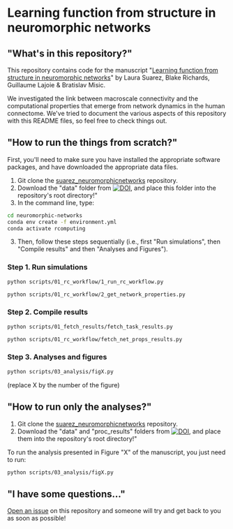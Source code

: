 # Learning function from structure in neuromorphic networks


## "What's in this repository?"

This repository contains code for the manuscript "[Learning function from structure in neuromorphic networks](https://www.biorxiv.org/content/10.1101/2020.11.10.350876v1)" by Laura Suarez, Blake Richards, Guillaume Lajoie & Bratislav Misic.

We investigated the link between macroscale connectivity and the computational properties that emerge from network dynamics in the human connectome.
We've tried to document the various aspects of this repository with this README files, so feel free to check things out.

## "How to run the things from scratch?"

First, you'll need to make sure you have installed the appropriate software packages, and have downloaded the appropriate data files. 

1. Git clone the [suarez_neuromorphicnetworks](https://github.com/estefanysuarez/neuromorphic-networks) repository.
2. Download the "data" folder from [![DOI](https://zenodo.org/badge/DOI/10.5281/zenodo.4311814.svg)](https://doi.org/10.5281/zenodo.4311814), and place this folder into the repository's root directory!"
3. In the command line, type:

```bash
cd neuromorphic-networks
conda env create -f environment.yml
conda activate rcomputing
```

3. Then, follow these steps sequentially (i.e., first "Run simulations", then "Compile results" and then "Analyses and Figures"). 

### Step 1. Run simulations
```bash
python scripts/01_rc_workflow/1_run_rc_workflow.py

python scripts/01_rc_workflow/2_get_network_properties.py
```

### Step 2. Compile results
```bash
python scripts/01_fetch_results/fetch_task_results.py

python scripts/01_rc_workflow/fetch_net_props_results.py
```
### Step 3. Analyses and figures
```bash
python scripts/03_analysis/figX.py
```
(replace X by the number of the figure)

## "How to run only the analyses?"
1. Git clone the [suarez_neuromorphicnetworks](https://github.com/estefanysuarez/neuromorphic-networks) repository.
2. Download the "data" and "proc_results" folders from [![DOI](https://zenodo.org/badge/DOI/10.5281/zenodo.4311814.svg)](https://doi.org/10.5281/zenodo.4311814), and place them into the repository's root directory!"

To run the analysis presented in Figure "X" of the manuscript, you just need to run:

```bash
python scripts/03_analysis/figX.py
```

## "I have some questions..."

[Open an issue](https://github.com/estefanysuarez/neuromorphic-networks/issues) on this repository and someone will try and get back to you as soon as possible!
